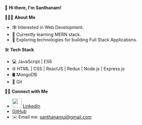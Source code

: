 👋 **Hi there, I'm Santhanam!**

👨🏻‍💻 **About Me**
- 🕸️ Interested in Web Development.
- 🔭 Currently learning MERN stack.
- 🌱 Exploring technologies for building Full Stack Applications.

🛠 **Tech Stack**
- 💻 JavaScript | ES6 
- 🌐 HTML | CSS | ReactJS | Redux | Node.js | Express.js
- 🛢 MongoDB 
- 🔧 Git 

🤝🏻 **Connect with Me**
- [<img src="https://img.icons8.com/color/48/000000/linkedin.png" width="30"/>](https://www.linkedin.com/in/santhanam1994/) [LinkedIn](https://www.linkedin.com/in/santhanam1994)
- [GitHub](https://github.com/Santhanam-M)
- ✉️ Email me: santhanamui@gmail.com

